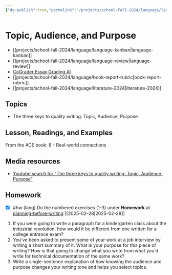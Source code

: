 ```yaml
---
{"dg-publish":true,"permalink":"/projects/school-fall-2024/language/lessons/planning-before-writing/"}
---
```



#  Topic, Audience, and Purpose

- [[projects/school-fall-2024/language/language-kanban\|language-kanban]]
- [[projects/school-fall-2024/language/language-review\|language-review]]
- [CoGrader Essay Grading AI](https://v2.cograder.com/app)
- [[projects/school-fall-2024/language/book-report-rubric\|book-report-rubric]]
- [[projects/school-fall-2024/language/literature-2024\|literature-2024]]


## Topics


- The three keys to quality writing: Topic, Audience, Purpose


## Lesson, Readings, and Examples

From the ACE book: 8 - Real-world connections


## Media resources


- [Youtube search for "The three keys to quality writing: Topic, Audience, Purpose"](https://www.youtube.com/results?search_query=The%20three%20keys%20to%20quality%20writing:%20Topic,%20Audience,%20Purpose) 

## Homework 

- [x] #hw (lang) Do the numbered exercises (1-3) under **Homework** at [planning-before-writing](https://school.ginosterous.com/projects/school-fall-2024/language/lessons/planning-before-writing) [[2025-02-28\|2025-02-28]]

1. If you were going to write a paragraph for a kindergarten class about the industrial revolution, how would it be different from one written for a college entrance exam?
2. You've been asked to present some of your work at a job interview by writing a short summary of it. What is your purpose for this piece of writing? How is that going to change what you write from what you'd write for technical documentation of the same work?
3. Write a single-sentence explanation of how knowing the audience and purpose changes your writing tone and helps you select topics.

